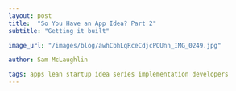 ```yaml
---
layout: post
title:  "So You Have an App Idea? Part 2"
subtitle: "Getting it built"

image_url: "/images/blog/awhCbhLqRceCdjcPQUnn_IMG_0249.jpg"

author: Sam McLaughlin

tags: apps lean startup idea series implementation developers
---
```

